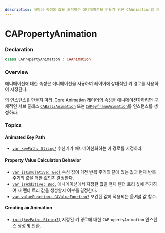 ```yaml
---
description: 레이어 속성의 값을 조작하는 애니메이션을 만들기 위한 CAAnimation의 추상 서브클래스이다.
---
```


# CAPropertyAnimation

### Declaration

```swift
class CAPropertyAnimation : CAAnimation
```

### Overview

애니메이션에 대한 속성은 애니메이션을 사용하여 레이어에 상대적인 키 경로를 사용하여 지정된다.

의 인스턴스를 만들지 마라. Core Animation 레이어의 속성을 애니메이션화하려면 구체적인 서브 클래스 [`CABasicAnimation`](https://developer.apple.com/documentation/quartzcore/cabasicanimation) 또는 [`CAKeyframeAnimation`](https://developer.apple.com/documentation/quartzcore/cakeyframeanimation)를 인스턴스를 생성하라.

### Topics

#### Animated Key Path

* [`var keyPath: String?`](https://developer.apple.com/documentation/quartzcore/capropertyanimation/1412496-keypath) 수신기가 애니메이션화하는 키 경로를 지정하라.

#### Property Value Calculation Behavior

* [`var isCumulative: Bool`](https://developer.apple.com/documentation/quartzcore/capropertyanimation/1412538-iscumulative) 속성 값이 이전 반복 주기의 끝에 있는 값과 현재 반복 주기의 값을 더한 값인지 결정한다.
* [`var isAdditive: Bool`](https://developer.apple.com/documentation/quartzcore/capropertyanimation/1412493-isadditive) 애니메이션에서 지정한 값을 현재 렌더 트리 값에 추가하여 새 렌더 트리 값을 생성할지 여부를 결정한다.
* [`var valueFunction: CAValueFunction?`](https://developer.apple.com/documentation/quartzcore/capropertyanimation/1412447-valuefunction) 보간된 값에 적용되는 옵셔널 값 함수.

#### Creating an Animation

* [`init(keyPath: String?)`](https://developer.apple.com/documentation/quartzcore/capropertyanimation/1412534-init) 지정된 키 경로에 대한 `CAPropertyAnimation` 인스턴스 생성 및 반환.

